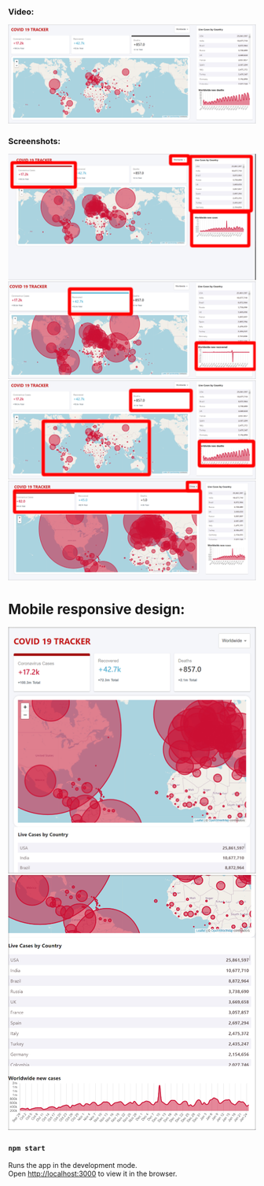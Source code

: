 ### Video:

<a href="https://www.youtube.com/watch?v=FhG_SNdOW00"><img src="screenshots/map-deaths-all.png"></a>

### Screenshots:

<img src="screenshots/mapcasesnew.png">
<img src="screenshots/maprecowerynew.png">
<img src="screenshots/alldeathsnewmap.png">
<img src="screenshots/mapchinacases.png">

# Mobile responsive design:
<img src="screenshots/mobileresponsive1.png">
<img src="screenshots/ewsponsivedesign2.png">


### `npm start`

Runs the app in the development mode.\
Open [http://localhost:3000](http://localhost:3000) to view it in the browser.
